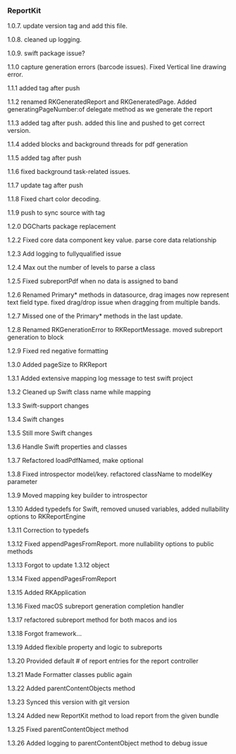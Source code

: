 ### ReportKit
1.0.7. update version tag and add this file. 

1.0.8. cleaned up logging.

1.0.9. swift package issue?

1.1.0 capture generation errors (barcode issues). Fixed Vertical line drawing error. 

1.1.1 added tag after push

1.1.2 renamed RKGeneratedReport and RKGeneratedPage. Added generatingPageNumber:of delegate method as we generate the report

1.1.3 added tag after push. added this line and pushed to get correct version.

1.1.4 added blocks and background threads for pdf generation

1.1.5 added tag after push

1.1.6 fixed background task-related issues.

1.1.7 update tag after push

1.1.8 Fixed chart color decoding.  

1.1.9 push to sync source with tag

1.2.0 DGCharts package replacement

1.2.2 Fixed core data component key value. parse core data relationship

1.2.3 Add logging to fullyqualified issue

1.2.4 Max out the number of levels to parse a class

1.2.5 Fixed subreportPdf when no data is assigned to band

1.2.6 Renamed Primary* methods in datasource, drag images now represent text field type. fixed drag/drop issue when dragging from multiple bands. 

1.2.7 Missed one of the Primary* methods in the last update.

1.2.8 Renamed RKGenerationError to RKReportMessage. moved subreport generation to block 

1.2.9 Fixed red negative formatting

1.3.0 Added pageSize to RKReport 

1.3.1 Added extensive mapping log message to test swift project

1.3.2 Cleaned up Swift class name while mapping

1.3.3 Swift-support changes

1.3.4 Swift changes

1.3.5 Still more Swift changes

1.3.6 Handle Swift properties and classes

1.3.7 Refactored loadPdfNamed, make optional

1.3.8 Fixed introspector model/key. refactored className to modelKey parameter

1.3.9 Moved mapping key builder to introspector 

1.3.10 Added typedefs for Swift, removed unused variables, added nullability options to RKReportEngine

1.3.11 Correction to typedefs

1.3.12 Fixed appendPagesFromReport. more nullability options to public methods

1.3.13 Forgot to update 1.3.12 object

1.3.14 Fixed appendPagesFromReport

1.3.15 Added RKApplication

1.3.16 Fixed macOS subreport generation completion handler

1.3.17 refactored subreport method for both macos and ios

1.3.18 Forgot framework...

1.3.19 Added flexible property and logic to subreports

1.3.20 Provided default # of report entries for the report controller

1.3.21 Made Formatter classes public again

1.3.22 Added parentContentObjects method

1.3.23 Synced this version with git version

1.3.24 Added new ReportKit method to load report from the given bundle

1.3.25 Fixed parentContentObject method

1.3.26 Added logging to parentContentObject method to debug issue
